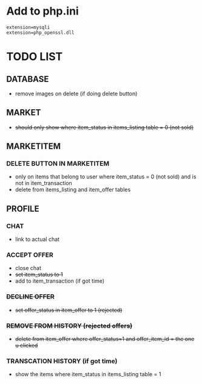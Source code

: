 # Add to php.ini
```
extension=mysqli
extension=php_openssl.dll
```

# TODO LIST
## DATABASE
* remove images on delete (if doing delete button)
## MARKET
* ~~should only show where item_status in items_listing table = 0 (not sold)~~

## MARKETITEM
### DELETE BUTTON IN MARKETITEM
* only on items that belong to user where item_status = 0 (not sold) and is not in item_transaction
* delete from items_listing and item_offer tables

## PROFILE
### CHAT
* link to actual chat
### ACCEPT OFFER
* close chat
* ~~set item_status to 1~~
* add to item_transaction (if got time)
### ~~DECLINE OFFER~~
* ~~set offer_status in item_offer to 1 (rejected)~~
### ~~REMOVE FROM HISTORY (rejected offers)~~
* ~~delete from item_offer where offer_status=1 and offer_item_id = the one u clicked~~
### TRANSCATION HISTORY (if got time)
* show the items where item_status in items_listing table = 1
